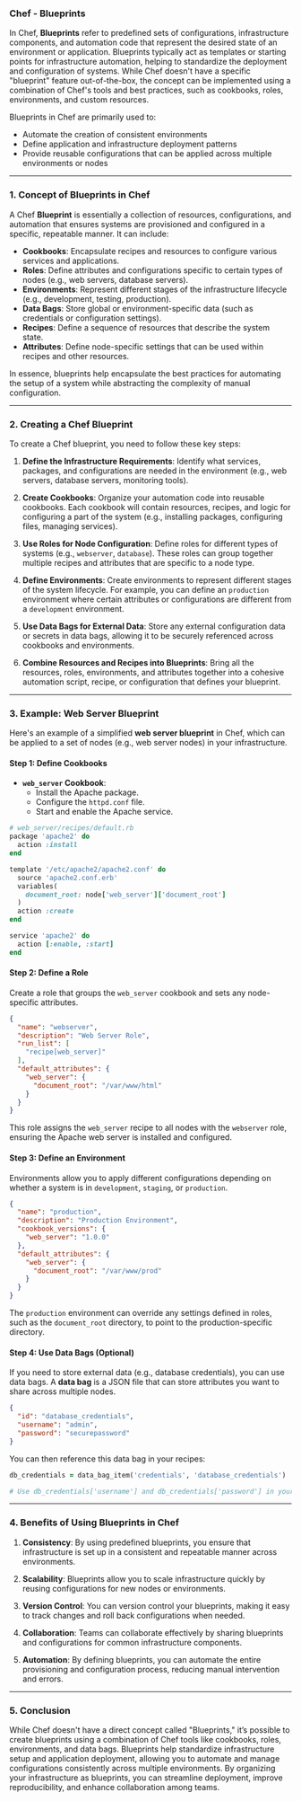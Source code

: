 ### **Chef - Blueprints**

In Chef, **Blueprints** refer to predefined sets of configurations, infrastructure components, and automation code that represent the desired state of an environment or application. Blueprints typically act as templates or starting points for infrastructure automation, helping to standardize the deployment and configuration of systems. While Chef doesn't have a specific "blueprint" feature out-of-the-box, the concept can be implemented using a combination of Chef's tools and best practices, such as cookbooks, roles, environments, and custom resources.

Blueprints in Chef are primarily used to:

- Automate the creation of consistent environments
- Define application and infrastructure deployment patterns
- Provide reusable configurations that can be applied across multiple environments or nodes

---

### **1. Concept of Blueprints in Chef**

A Chef **Blueprint** is essentially a collection of resources, configurations, and automation that ensures systems are provisioned and configured in a specific, repeatable manner. It can include:

- **Cookbooks**: Encapsulate recipes and resources to configure various services and applications.
- **Roles**: Define attributes and configurations specific to certain types of nodes (e.g., web servers, database servers).
- **Environments**: Represent different stages of the infrastructure lifecycle (e.g., development, testing, production).
- **Data Bags**: Store global or environment-specific data (such as credentials or configuration settings).
- **Recipes**: Define a sequence of resources that describe the system state.
- **Attributes**: Define node-specific settings that can be used within recipes and other resources.

In essence, blueprints help encapsulate the best practices for automating the setup of a system while abstracting the complexity of manual configuration.

---

### **2. Creating a Chef Blueprint**

To create a Chef blueprint, you need to follow these key steps:

1. **Define the Infrastructure Requirements**: Identify what services, packages, and configurations are needed in the environment (e.g., web servers, database servers, monitoring tools).
   
2. **Create Cookbooks**: Organize your automation code into reusable cookbooks. Each cookbook will contain resources, recipes, and logic for configuring a part of the system (e.g., installing packages, configuring files, managing services).

3. **Use Roles for Node Configuration**: Define roles for different types of systems (e.g., `webserver`, `database`). These roles can group together multiple recipes and attributes that are specific to a node type.

4. **Define Environments**: Create environments to represent different stages of the system lifecycle. For example, you can define an `production` environment where certain attributes or configurations are different from a `development` environment.

5. **Use Data Bags for External Data**: Store any external configuration data or secrets in data bags, allowing it to be securely referenced across cookbooks and environments.

6. **Combine Resources and Recipes into Blueprints**: Bring all the resources, roles, environments, and attributes together into a cohesive automation script, recipe, or configuration that defines your blueprint.

---

### **3. Example: Web Server Blueprint**

Here's an example of a simplified **web server blueprint** in Chef, which can be applied to a set of nodes (e.g., web server nodes) in your infrastructure.

#### **Step 1: Define Cookbooks**

- **`web_server` Cookbook**:
  - Install the Apache package.
  - Configure the `httpd.conf` file.
  - Start and enable the Apache service.

```ruby
# web_server/recipes/default.rb
package 'apache2' do
  action :install
end

template '/etc/apache2/apache2.conf' do
  source 'apache2.conf.erb'
  variables(
    document_root: node['web_server']['document_root']
  )
  action :create
end

service 'apache2' do
  action [:enable, :start]
end
```

#### **Step 2: Define a Role**

Create a role that groups the `web_server` cookbook and sets any node-specific attributes.

```json
{
  "name": "webserver",
  "description": "Web Server Role",
  "run_list": [
    "recipe[web_server]"
  ],
  "default_attributes": {
    "web_server": {
      "document_root": "/var/www/html"
    }
  }
}
```

This role assigns the `web_server` recipe to all nodes with the `webserver` role, ensuring the Apache web server is installed and configured.

#### **Step 3: Define an Environment**

Environments allow you to apply different configurations depending on whether a system is in `development`, `staging`, or `production`.

```json
{
  "name": "production",
  "description": "Production Environment",
  "cookbook_versions": {
    "web_server": "1.0.0"
  },
  "default_attributes": {
    "web_server": {
      "document_root": "/var/www/prod"
    }
  }
}
```

The `production` environment can override any settings defined in roles, such as the `document_root` directory, to point to the production-specific directory.

#### **Step 4: Use Data Bags (Optional)**

If you need to store external data (e.g., database credentials), you can use data bags. A **data bag** is a JSON file that can store attributes you want to share across multiple nodes.

```json
{
  "id": "database_credentials",
  "username": "admin",
  "password": "securepassword"
}
```

You can then reference this data bag in your recipes:

```ruby
db_credentials = data_bag_item('credentials', 'database_credentials')

# Use db_credentials['username'] and db_credentials['password'] in your configuration
```

---

### **4. Benefits of Using Blueprints in Chef**

1. **Consistency**: By using predefined blueprints, you ensure that infrastructure is set up in a consistent and repeatable manner across environments.
   
2. **Scalability**: Blueprints allow you to scale infrastructure quickly by reusing configurations for new nodes or environments.

3. **Version Control**: You can version control your blueprints, making it easy to track changes and roll back configurations when needed.

4. **Collaboration**: Teams can collaborate effectively by sharing blueprints and configurations for common infrastructure components.

5. **Automation**: By defining blueprints, you can automate the entire provisioning and configuration process, reducing manual intervention and errors.

---

### **5. Conclusion**

While Chef doesn't have a direct concept called "Blueprints," it’s possible to create blueprints using a combination of Chef tools like cookbooks, roles, environments, and data bags. Blueprints help standardize infrastructure setup and application deployment, allowing you to automate and manage configurations consistently across multiple environments. By organizing your infrastructure as blueprints, you can streamline deployment, improve reproducibility, and enhance collaboration among teams.
